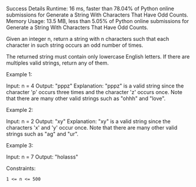 Success
Details
Runtime: 16 ms, faster than 78.04% of Python online submissions for Generate a String With Characters That Have Odd Counts.
Memory Usage: 13.5 MB, less than 5.05% of Python online submissions for Generate a String With Characters That Have Odd Counts.



Given an integer n, return a string with n characters such that each character in such string occurs an odd number of times.

The returned string must contain only lowercase English letters. If there are multiples valid strings, return any of them.  

 

Example 1:

Input: n = 4
Output: "pppz"
Explanation: "pppz" is a valid string since the character 'p' occurs three times and the character 'z' occurs once. Note that there are many other valid strings such as "ohhh" and "love".

Example 2:

Input: n = 2
Output: "xy"
Explanation: "xy" is a valid string since the characters 'x' and 'y' occur once. Note that there are many other valid strings such as "ag" and "ur".

Example 3:

Input: n = 7
Output: "holasss"

 

Constraints:

    1 <= n <= 500

